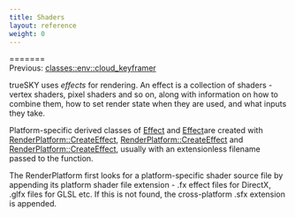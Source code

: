 ```yaml
---
title: Shaders
layout: reference
weight: 0
---
```

=======<br>Previous: [classes::env::cloud_keyframer](/ref/classes/env/cloud_keyframer)


trueSKY uses *effects* for rendering. An effect is a collection of shaders - vertex shaders, pixel shaders and so on, along with information on
how to combine them, how to set render state when they are used, and what inputs they take.

Platform-specific derived classes of <a href="../ref/simul/crossplatform/effect">Effect</a> and <a href="../ref/simul/crossplatform/effect">Effect</a>are created with <a href="../ref/simul/crossplatform/renderplatform/createeffect">RenderPlatform::CreateEffect</a>, <a href="../ref/simul/crossplatform/renderplatform/createeffect">RenderPlatform::CreateEffect</a> and <a href="../ref/simul/crossplatform/renderplatform/createeffect">RenderPlatform::CreateEffect</a>,
usually with an extensionless filename passed to the function.

The RenderPlatform first looks for a platform-specific shader source file by appending its platform shader file extension - .fx effect files for DirectX,
.glfx files for GLSL etc. If this is not found, the cross-platform .sfx extension is appended.


